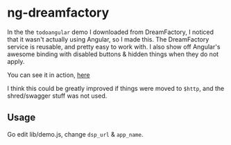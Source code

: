 # ng-dreamfactory

In the the `todoangular` demo I downloaded from DreamFactory, I noticed that it wasn't actually using Angular, so I made this. The DreamFactory service is reusable, and pretty easy to work with. I also show off Angular's awesome binding with disabled buttons & hidden things when they do not apply.

You can see it in action, [here](http://konsumer.github.io/ng-dreamfactory/)

I think this could be greatly improved if things were moved to `$http`, and the shred/swagger stuff was not used.

## Usage

Go edit lib/demo.js, change `dsp_url` & `app_name`.